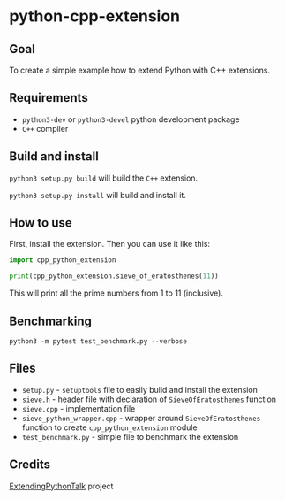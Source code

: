 # python-cpp-extension

## Goal

To create a simple example how to extend Python with C++ extensions.

## Requirements

- `python3-dev` or `python3-devel` python development package
- `C++` compiler

## Build and install

`python3 setup.py build` will build the `C++` extension.

`python3 setup.py install` will build and install it.

## How to use

First, install the extension. Then you can use it like this:

```python
import cpp_python_extension

print(cpp_python_extension.sieve_of_eratosthenes(11))
```

This will print all the prime numbers from 1 to 11 (inclusive).

## Benchmarking

`python3 -m pytest test_benchmark.py --verbose`

## Files

- `setup.py` - `setuptools` file to easily build and install the extension
- `sieve.h` - header file with declaration of `SieveOfEratosthenes` function
- `sieve.cpp` - implementation file
- `sieve_python_wrapper.cpp` - wrapper around `SieveOfEratosthenes` function to create `cpp_python_extension` module
- `test_benchmark.py` - simple file to benchmark the extension

## Credits

[ExtendingPythonTalk](https://github.com/litleleprikon/ExtendingPythonTalk) project
